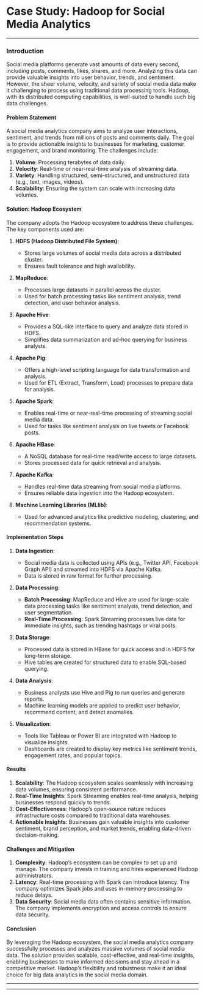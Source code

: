# Case Study: Hadoop for Social Media Analytics
---

### Introduction

   Social media platforms generate vast amounts of data every second, including posts, comments, likes, shares, and more. Analyzing this data can provide valuable insights into user behavior, trends, and sentiment. However, the sheer volume, velocity, and variety of social media data make it challenging to process using traditional data processing tools. Hadoop, with its distributed computing capabilities, is well-suited to handle such big data challenges.

#### Problem Statement
   A social media analytics company aims to  analyze user interactions, sentiment, and trends from millions of posts and comments daily. The goal is to provide actionable insights to businesses for marketing, customer engagement, and brand monitoring. The challenges include:
1. **Volume**: Processing terabytes of data daily.
2. **Velocity**: Real-time or near-real-time analysis of streaming data.
3. **Variety**: Handling structured, semi-structured, and unstructured data (e.g., text, images, videos).
4. **Scalability**: Ensuring the system can scale with increasing data volumes.

#### Solution: Hadoop Ecosystem
The company adopts the Hadoop ecosystem to address these challenges. The key components used are:

1. **HDFS (Hadoop Distributed File System)**:
   - Stores large volumes of social media data across a distributed cluster.
   - Ensures fault tolerance and high availability.

2. **MapReduce**:
   - Processes large datasets in parallel across the cluster.
   - Used for batch processing tasks like sentiment analysis, trend detection, and user behavior analysis.

3. **Apache Hive**:
   - Provides a SQL-like interface to query and analyze data stored in HDFS.
   - Simplifies data summarization and ad-hoc querying for business analysts.

4. **Apache Pig**:
   - Offers a high-level scripting language for data transformation and analysis.
   - Used for ETL (Extract, Transform, Load) processes to prepare data for analysis.

5. **Apache Spark**:
   - Enables real-time or near-real-time processing of streaming social media data.
   - Used for tasks like sentiment analysis on live tweets or Facebook posts.

6. **Apache HBase**:
   - A NoSQL database for real-time read/write access to large datasets.
   - Stores processed data for quick retrieval and analysis.

7. **Apache Kafka**:
   - Handles real-time data streaming from social media platforms.
   - Ensures reliable data ingestion into the Hadoop ecosystem.

8. **Machine Learning Libraries (MLlib)**:
   - Used for advanced analytics like predictive modeling, clustering, and recommendation systems.

#### Implementation Steps
1. **Data Ingestion**:
   - Social media data is collected using APIs (e.g., Twitter API, Facebook Graph API) and streamed into HDFS via Apache Kafka.
   - Data is stored in raw format for further processing.

2. **Data Processing**:
   - **Batch Processing**: MapReduce and Hive are used for large-scale data processing tasks like sentiment analysis, trend detection, and user segmentation.
   - **Real-Time Processing**: Spark Streaming processes live data for immediate insights, such as trending hashtags or viral posts.

3. **Data Storage**:
   - Processed data is stored in HBase for quick access and in HDFS for long-term storage.
   - Hive tables are created for structured data to enable SQL-based querying.

4. **Data Analysis**:
   - Business analysts use Hive and Pig to run queries and generate reports.
   - Machine learning models are applied to predict user behavior, recommend content, and detect anomalies.

5. **Visualization**:
   - Tools like Tableau or Power BI are integrated with Hadoop to visualize insights.
   - Dashboards are created to display key metrics like sentiment trends, engagement rates, and popular topics.

#### Results
1. **Scalability**: The Hadoop ecosystem scales seamlessly with increasing data volumes, ensuring consistent performance.
2. **Real-Time Insights**: Spark Streaming enables real-time analysis, helping businesses respond quickly to trends.
3. **Cost-Effectiveness**: Hadoop’s open-source nature reduces infrastructure costs compared to traditional data warehouses.
4. **Actionable Insights**: Businesses gain valuable insights into customer sentiment, brand perception, and market trends, enabling data-driven decision-making.

#### Challenges and Mitigation
1. **Complexity**: Hadoop’s ecosystem can be complex to set up and manage. The company invests in training and hires experienced Hadoop administrators.
2. **Latency**: Real-time processing with Spark can introduce latency. The company optimizes Spark jobs and uses in-memory processing to reduce delays.
3. **Data Security**: Social media data often contains sensitive information. The company implements encryption and access controls to ensure data security.

#### Conclusion
By leveraging the Hadoop ecosystem, the social media analytics company successfully processes and analyzes massive volumes of social media data. The solution provides scalable, cost-effective, and real-time insights, enabling businesses to make informed decisions and stay ahead in a competitive market. Hadoop’s flexibility and robustness make it an ideal choice for big data analytics in the social media domain.

-----
-----
